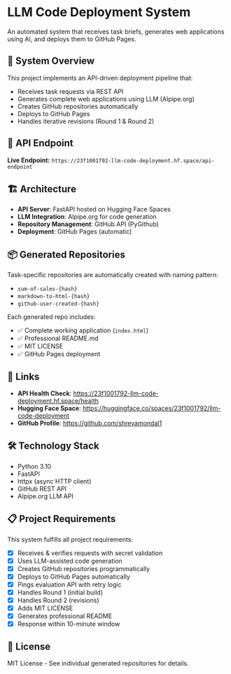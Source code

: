 # LLM Code Deployment System

An automated system that receives task briefs, generates web applications using AI, and deploys them to GitHub Pages.

## 🚀 System Overview

This project implements an API-driven deployment pipeline that:
- Receives task requests via REST API
- Generates complete web applications using LLM (AIpipe.org)
- Creates GitHub repositories automatically
- Deploys to GitHub Pages
- Handles iterative revisions (Round 1 & Round 2)

## 📡 API Endpoint

**Live Endpoint:** `https://23f1001792-llm-code-deployment.hf.space/api-endpoint`

## 🏗️ Architecture

- **API Server**: FastAPI hosted on Hugging Face Spaces
- **LLM Integration**: AIpipe.org for code generation
- **Repository Management**: GitHub API (PyGithub)
- **Deployment**: GitHub Pages (automatic)

## 📦 Generated Repositories

Task-specific repositories are automatically created with naming pattern:
- `sum-of-sales-{hash}`
- `markdown-to-html-{hash}`
- `github-user-created-{hash}`

Each generated repo includes:
- ✅ Complete working application (`index.html`)
- ✅ Professional README.md
- ✅ MIT LICENSE
- ✅ GitHub Pages deployment

## 🔗 Links

- **API Health Check**: https://23f1001792-llm-code-deployment.hf.space/health
- **Hugging Face Space**: https://huggingface.co/spaces/23f1001792/llm-code-deployment
- **GitHub Profile**: https://github.com/shreyamondal1

## 🛠️ Technology Stack

- Python 3.10
- FastAPI
- httpx (async HTTP client)
- GitHub REST API
- AIpipe.org LLM API

## 📋 Project Requirements

This system fulfills all project requirements:
- [x] Receives & verifies requests with secret validation
- [x] Uses LLM-assisted code generation
- [x] Creates GitHub repositories programmatically
- [x] Deploys to GitHub Pages automatically
- [x] Pings evaluation API with retry logic
- [x] Handles Round 1 (initial build)
- [x] Handles Round 2 (revisions)
- [x] Adds MIT LICENSE
- [x] Generates professional README
- [x] Response within 10-minute window

## 📝 License

MIT License - See individual generated repositories for details.
